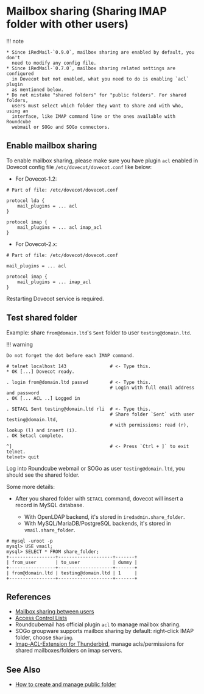# Mailbox sharing (Sharing IMAP folder with other users)

!!! note

    * Since iRedMail-`0.9.0`, mailbox sharing are enabled by default, you don't
      need to modify any config file.
    * Since iRedMail-`0.7.0`, mailbox sharing related settings are configured
      in Dovecot but not enabled, what you need to do is enabling `acl` plugin
      as mentioned below.
    * Do not mistake "shared folders" for "public folders". For shared folders,
      users must select which folder they want to share and with who, using an
      interface, like IMAP command line or the ones available with Roundcube
      webmail or SOGo and SOGo connectors.

## Enable mailbox sharing

To enable mailbox sharing, please make sure you have plugin `acl` enabled
in Dovecot config file `/etc/dovecot/dovecot.conf` like below:

* For Dovecot-1.2:
```
# Part of file: /etc/dovecot/dovecot.conf

protocol lda {
    mail_plugins = ... acl
}

protocol imap {
    mail_plugins = ... acl imap_acl
}
```

* For Dovecot-2.x:
```
# Part of file: /etc/dovecot/dovecot.conf

mail_plugins = ... acl

protocol imap {
    mail_plugins = ... imap_acl
}
```

Restarting Dovecot service is required.

## Test shared folder

Example: share `from@domain.ltd`'s `Sent` folder to user `testing@domain.ltd`.

!!! warning

    Do not forget the dot before each IMAP command.

```
# telnet localhost 143                # <- Type this.
* OK [...] Dovecot ready.

. login from@domain.ltd passwd        # <- Type this.
                                      # Login with full email address and password
. OK [... ACL ..] Logged in

. SETACL Sent testing@domain.ltd rli  # <- Type this.
                                      # Share folder `Sent` with user testing@domain.ltd,
                                      # with permissions: read (r), lookup (l) and insert (i).
. OK Setacl complete.

^]                                    # <- Press `Ctrl + ]` to exit telnet.
telnet> quit
```

Log into Roundcube webmail or SOGo as user `testing@domain.ltd`, you should
see the shared folder.

Some more details:

* After you shared folder with `SETACL` command, dovecot will insert a record
  in MySQL database.

    * With OpenLDAP backend, it's stored in `iredadmin.share_folder`.
    * With MySQL/MariaDB/PostgreSQL backends, it's stored in `vmail.share_folder`.

```
# mysql -uroot -p
mysql> USE vmail;
mysql> SELECT * FROM share_folder;
+-----------------+--------------------+-------+
| from_user       | to_user            | dummy |
+-----------------+--------------------+-------+
| from@domain.ltd | testing@domain.ltd | 1     |
+-----------------+--------------------+-------+
```

## References

* [Mailbox sharing between users](https://doc.dovecot.org/configuration_manual/shared_mailboxes/shared_mailboxes/)
* [Access Control Lists](https://doc.dovecot.org/configuration_manual/acl/)
* Roundcubemail has official plugin `acl` to manage mailbox sharing.
* SOGo groupware supports mailbox sharing by default: right-click IMAP folder, choose `Sharing`.
* [Imap-ACL-Extension for Thunderbird](https://addons.mozilla.org/en-US/thunderbird/addon/imap-acl-extension/), manage acls/permissions for shared mailboxes/folders on imap servers.

## See Also

* [How to create and manage public folder](./public.folder.html)
